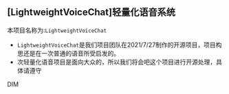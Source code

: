 ## [LightweightVoiceChat]轻量化语音系统

本项目名称为:`LightweightVoiceChat`
  - `LightweightVoiceChat`是我们项目团队在2021/7/27制作的开源项目，项目构思还是在一次普通的语音所受启发的。
  - 次轻量化语音项目是面向大众的，所以我们将会吧这个项目进行开源处理，具体请遵守

DIM
